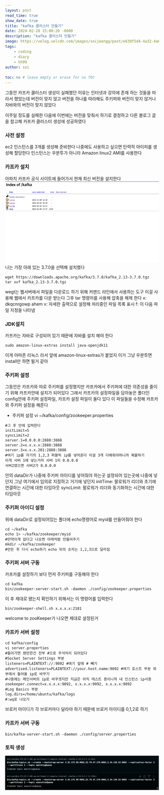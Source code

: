 ```yaml
---
layout: post
read_time: true
show_date: true
title: "kafka 클러스터 만들기"
date: 2024-02-28 15:00:20 -0600
description: "kafka 클러스터 만들기"
image: https://velog.velcdn.com/images/soijeongg/post/e639f5d4-4a32-4a67-b88e-571b669dbd64/image.png
tags: 
    - coding
    - diary
    - hh99
author: soi

toc: no # leave empty or erase for no TOC
---
```


그동안 카프카 클러스터 생성이 실패했던 이유는 인터넷과 강의에 존재 하는 것들을 따라서 했었는데 버전이 맞지 않고 버전을 하나를 따라해도 주키퍼와 버전이 맞지 않거나 자바와의 버전이 맞지 않았다 

이주일 정도를 실패한 다음에 이번에는 버전을 맞춰서 하기로 결정하고 다른 블로그 글을 참고해 카프카 클러스터 생성에 성공하였다 

### 사전 설정
ec2 인스턴스를 3개를 생성해 준비한다 
나중에도 사용하고 싶으면 탄력적 아이피를 생성해 할당한다 
인스턴스는 우분투가 아니라 Amazon linux2 AMI를 사용한다 

### 카프카 설치 
아파치 카프카 공식 사이트에 들어가서 현재 최신 버전을 설치한다 
![](../assets/img/uploads/indexof.png)
나는 가장 아래 있는 3.7.0을 선택해 설치했다 
```shell
wget https://downloads.apache.org/kafka/3.7.0/kafka_2.13-3.7.0.tgz
tar xvf kafka_2.13-3.7.0.tgz
```
wegt는 웹서버에서 파일을 다운로드 하기 위해 커맨드 라인에서 사용하는 도구 
이걸 사용해 웹에서 카프카를 다운 받는다 
그후 tar 명령어를 사용해 압축을 해제 한다 
x: dkqcnrgowp ahem 
v: 자세한 출력으로 설정해 처리중인 파일 목록 표시 
f: 이 다음 파일 지정을 나타냄

### JDK설치
카프카는 자바로 구성되어 있기 때문에 자바를 설치 해야 한다 
```shell
sudo amazon-linux-extras install java-openjdk11
```
이게 아마존 리눅스 라서 앞에 amazon-linux-extras가 붙었지 이거 그냥 우분투면 install만 하면 될거 같아 

### 주키퍼 설정
그동안은 카프카와 따로 주키퍼를 설정했지만 카프카에서 주키퍼에 대한 의존성을 줄이기 위해 카프카안에 설치가 되어있다 
그래서 카프카의 설정파일을 담아놓은 폴더인 config안에 주키퍼 설정파일, 카프카 설정 파일이 둘다 있다 
이 파일들을 수정해 카프카와 주키퍼 설정을 해준다 
- 주키퍼 설정
vi ~/kafka/config/zookeeper.properties
```shell
#그 후 안에 입력한다
initLimit=5
syncLimit=2
server.1=0.0.0.0:2888:3888
server.2=x.x.x.x:2888:3888
server.3=x.x.x.201:2888:3888
#여기 ip를 자기의 1,2,3 퍼블릭 ip를 넣어준다 이걸 3개 다해줘야하니까 복붙하기 
이게 서버 1에 넣는거라 서버 1이 0.0.0.0 
서버2였으면 서버2가 0.0.0.0
```
안의 dataDir가 나중에 주키퍼 아이디를 넣어줘야 하는곳
설정되어 있는곳에 나중에 넣던지 그냥 여기에서 임의로 지정하고 거기에 넣던지 
initTime: 팔로워가 리더와 초기에 연결하는 시간에 대한 타임아웃
syncLimit: 팔로워가 리더와 동기화하는 시간에 대한 타임아웃

### 주키퍼 아이디 설정 
위에 dataDir로 설정되어있는 폴더에 echo명령어로 myid를 만들어줘야 한다 
```shell
cd ~/kafka
echo 1> ~/kafka/zookeeper/myid
#만약이게 없다고 나오면 아래처럼 만들어주기 
mkdir ~/kafka/zookeeper
#만든 후 다시 echo하기 echo 뒤의 숫자는 1,2,3으로 달라짐
```
### 주키퍼 서버 구동
카프카를 설정하기 보다 먼저 주키퍼를 구동해야 한다 
```shell
cd kafka
bin/zookeeper-server-start.sh -daemon ./config/zookeeper.properties
```
이 후 제대로 됐는지 확인하기 위해서는 이 명령어를 입력한다 
```shell
bin/zookeeper-shell.sh x.x.x.x:2181
```
welcome to zooKeeper가 나오면 제대로 설정된거 

### 카프카 서버 설정
```shell
cd kafka/config
vi server.properties
#들어가면 왠만한건 전부 #으로 주석처리 되어있다
#Socket Server Settings 부분
listeners=PLAINTEXT://:9092 #여기 앞에 # 빼기 
advertised.listeners=PLAINTEXT://your.host.name:9092 #여기 호스트 부분 외부에서 들어올 ip로 바꾸기 
#나중에는 메인서버의 ip로 바꾸겟지만 지금은 아직 테스트 용이니까 내 인스턴스 ip사용
zookeeper.connect=x.x.x.x:9092, x.x.x.x:9092, x.x.x.x:9092
#Log Basics 부분
log.dirs=/home/ubuntu/kafka/logs
#:wq로 나오기
```
브로커 아이디가 각 브로커마다 달라야 하기 때문에 브로커 아이디를 0,1,2로 하기 

### 카프카 서버 구동
```shell
bin/kafka-server-start.sh -daemon ./config/server.properties
```

### 토픽 생성
![](../assets/img/uploads/ropli.png)

